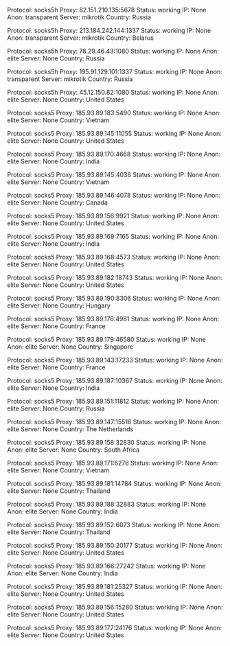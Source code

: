 Protocol: socks5h
Proxy: 82.151.210.135:5678
Status: working
IP: None
Anon: transparent
Server: mikrotik
Country: Russia

Protocol: socks5h
Proxy: 213.184.242.144:1337
Status: working
IP: None
Anon: transparent
Server: mikrotik
Country: Belarus

Protocol: socks5h
Proxy: 78.29.46.43:1080
Status: working
IP: None
Anon: elite
Server: None
Country: Russia

Protocol: socks5h
Proxy: 195.91.129.101:1337
Status: working
IP: None
Anon: transparent
Server: mikrotik
Country: Russia

Protocol: socks5h
Proxy: 45.12.150.82:1080
Status: working
IP: None
Anon: elite
Server: None
Country: United States

Protocol: socks5
Proxy: 185.93.89.183:5490
Status: working
IP: None
Anon: elite
Server: None
Country: Vietnam

Protocol: socks5
Proxy: 185.93.89.145:11055
Status: working
IP: None
Anon: elite
Server: None
Country: United States

Protocol: socks5
Proxy: 185.93.89.170:4668
Status: working
IP: None
Anon: elite
Server: None
Country: India

Protocol: socks5
Proxy: 185.93.89.145:4036
Status: working
IP: None
Anon: elite
Server: None
Country: Vietnam

Protocol: socks5
Proxy: 185.93.89.146:4078
Status: working
IP: None
Anon: elite
Server: None
Country: Canada

Protocol: socks5
Proxy: 185.93.89.156:9921
Status: working
IP: None
Anon: elite
Server: None
Country: United States

Protocol: socks5
Proxy: 185.93.89.169:7165
Status: working
IP: None
Anon: elite
Server: None
Country: India

Protocol: socks5
Proxy: 185.93.89.168:4573
Status: working
IP: None
Anon: elite
Server: None
Country: United States

Protocol: socks5
Proxy: 185.93.89.182:18743
Status: working
IP: None
Anon: elite
Server: None
Country: United States

Protocol: socks5
Proxy: 185.93.89.190:8306
Status: working
IP: None
Anon: elite
Server: None
Country: Hungary

Protocol: socks5
Proxy: 185.93.89.176:4981
Status: working
IP: None
Anon: elite
Server: None
Country: France

Protocol: socks5
Proxy: 185.93.89.179:46580
Status: working
IP: None
Anon: elite
Server: None
Country: Singapore

Protocol: socks5
Proxy: 185.93.89.143:17233
Status: working
IP: None
Anon: elite
Server: None
Country: France

Protocol: socks5
Proxy: 185.93.89.187:10367
Status: working
IP: None
Anon: elite
Server: None
Country: India

Protocol: socks5
Proxy: 185.93.89.151:11812
Status: working
IP: None
Anon: elite
Server: None
Country: Russia

Protocol: socks5
Proxy: 185.93.89.147:15516
Status: working
IP: None
Anon: elite
Server: None
Country: The Netherlands

Protocol: socks5
Proxy: 185.93.89.158:32830
Status: working
IP: None
Anon: elite
Server: None
Country: South Africa

Protocol: socks5
Proxy: 185.93.89.171:6276
Status: working
IP: None
Anon: elite
Server: None
Country: Vietnam

Protocol: socks5
Proxy: 185.93.89.181:14784
Status: working
IP: None
Anon: elite
Server: None
Country: Thailand

Protocol: socks5
Proxy: 185.93.89.188:32883
Status: working
IP: None
Anon: elite
Server: None
Country: India

Protocol: socks5
Proxy: 185.93.89.152:6073
Status: working
IP: None
Anon: elite
Server: None
Country: Thailand

Protocol: socks5
Proxy: 185.93.89.150:20177
Status: working
IP: None
Anon: elite
Server: None
Country: United States

Protocol: socks5
Proxy: 185.93.89.166:27242
Status: working
IP: None
Anon: elite
Server: None
Country: India

Protocol: socks5
Proxy: 185.93.89.181:25327
Status: working
IP: None
Anon: elite
Server: None
Country: United States

Protocol: socks5
Proxy: 185.93.89.156:15280
Status: working
IP: None
Anon: elite
Server: None
Country: United States

Protocol: socks5
Proxy: 185.93.89.177:24176
Status: working
IP: None
Anon: elite
Server: None
Country: United States

